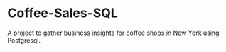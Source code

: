 # Coffee-Sales-SQL
A project to gather business insights for coffee shops in New York using Postgresql.
